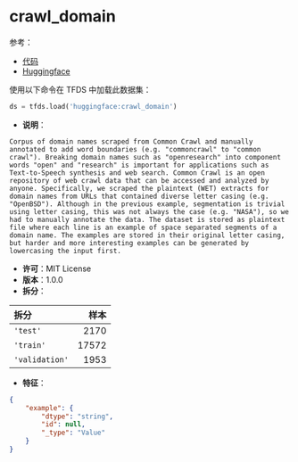 # crawl_domain

参考：

- [代码](https://github.com/huggingface/datasets/blob/master/datasets/crawl_domain)
- [Huggingface](https://huggingface.co/datasets/crawl_domain)

使用以下命令在 TFDS 中加载此数据集：

```python
ds = tfds.load('huggingface:crawl_domain')
```

- **说明**：

```
Corpus of domain names scraped from Common Crawl and manually annotated to add word boundaries (e.g. "commoncrawl" to "common crawl"). Breaking domain names such as "openresearch" into component words "open" and "research" is important for applications such as Text-to-Speech synthesis and web search. Common Crawl is an open repository of web crawl data that can be accessed and analyzed by anyone. Specifically, we scraped the plaintext (WET) extracts for domain names from URLs that contained diverse letter casing (e.g. "OpenBSD"). Although in the previous example, segmentation is trivial using letter casing, this was not always the case (e.g. "NASA"), so we had to manually annotate the data. The dataset is stored as plaintext file where each line is an example of space separated segments of a domain name. The examples are stored in their original letter casing, but harder and more interesting examples can be generated by lowercasing the input first.
```

- **许可**：MIT License
- **版本**：1.0.0
- **拆分**：

拆分 | 样本
:-- | --:
`'test'` | 2170
`'train'` | 17572
`'validation'` | 1953

- **特征**：

```json
{
    "example": {
        "dtype": "string",
        "id": null,
        "_type": "Value"
    }
}
```
